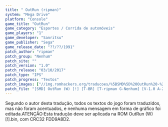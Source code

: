 ```yaml
---
title: " OutRun (ripman)"
system: "Mega Drive"
platform: "Console"
game_title: "OutRun"
game_category: "Esportes / Corrida de automóveis"
game_players: "1"
game_developer: "Sanritsu"
game_publisher: "Sega"
game_release_date: "??/??/1991"
patch_author: "ripman"
patch_group: "Nenhum"
patch_site: ""
patch_version: "1.0"
patch_release: "03/10/2017"
patch_type: "IPS"
patch_progress: "Textos"
patch_images: ["//img.romhackers.org/traducoes/%5BSMD%5D%20OutRun%20-%20ripman%20-%201.png","//img.romhackers.org/traducoes/%5BSMD%5D%20OutRun%20-%20ripman%20-%202.png","//img.romhackers.org/traducoes/%5BSMD%5D%20OutRun%20-%20ripman%20-%203.png"]
patch_file: "[SMD] OutRun (W) [!] [T-BR] [T-ripman G-Nenhum] [V-1.0 A-2017].7z"
---
```

Segundo o autor desta tradução, todos os textos do jogo foram traduzidos, mas não foram acentuados, e nenhuma mensagem em forma de gráfico foi editada.ATENÇÃO:Esta tradução deve ser aplicada na ROM OutRun (W) [!].bin, com CRC32 FDD9A8D2.